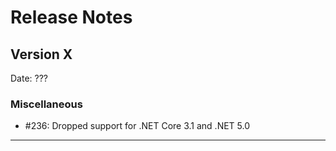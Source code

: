 # Release Notes

## Version X

Date: ???

### Miscellaneous

- #236: Dropped support for .NET Core 3.1 and .NET 5.0

---


